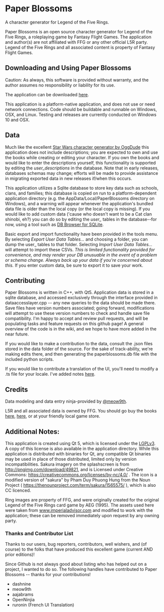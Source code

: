 # Paper Blossoms
A character generator for Legend of the Five Rings.

Paper Blossoms is an open source character generator for Legend of the Five Rings, a roleplaying game by Fantasy Flight Games.  The application and author(s) are not affiliated with FFG or any other official L5R party.  Legend of the Five Rings and all associated content is property of Fantasy Flight Games.

## Downloading and Using Paper Blossoms
Caution:
As always, this software is provided without warranty, and the author assumes no responsibility or liability for its use.

The application can be downloaded [here](https://github.com/dashnine/PaperBlossoms/releases).

This application is a platform-native application, and does not use or need network connections.  Code should be buildable and runnable on Windows, OSX, and Linux. Testing and releases are currently conducted on Windows 10 and OSX.

## Data
Much like the excellent [Star Wars character generator by OggDude](http://www.legendsofthegalaxy.com/Oggdude/) this application does not include descriptions; you are expected to own and use the books while creating or editing your character.  If you own the books and would like to enter the descriptions yourself, this functionality is supported by editing the _user_descriptions_ in the database.  Note that in early releases, databases schemas may change; efforts will be made to provide assistance in migrating exported data in new releases if/when this occurs.

This application utilizes a Sqlite database to store key data such as schools, clans, and families; this database is copied on run to a platform-dependent application directory (e.g. the AppData/Local/PaperBlossoms directory on Windows), and a warning will appear whenever the application's bundled data file is older than the local copy (or the local copy is missing). 
If you would like to add custom data ('cause who doesn't want to be a Cat clan shinobi, eh?) you can do so by editing the *user_* tables in the database--for now, using a tool such as [DB Browser for SQLite](https://sqlitebrowser.org/).

Basic export and import functionality have been provided in the tools menu.  By selecting *Export User Data Tables...* and choosing a folder, you can dump the user_ tables to that folder.  Selecting *Import User Data Tables...* will attempt to import these CSVs.  _This is limited functionality provided for convenience, and may render your DB unusuable in the event of a problem or schema change. Always back up your data if you're concerned about this._  If you enter custom data, be sure to export it to save your work.

## Contributing
Paper Blossoms is written in C++, with Qt5. Application data is stored in a sqlite database, and accessed exclusively through the interface provided in dataaccesslayer.cpp -- any new queries to the data should be made there.  Save files have version numbers associated; going forward, modifications will attempt to use these version numbers to check and handle save file compatibility.  I'm happy to accept and review pull requests, and will be populating tasks and feature requests on this github page!  A general overview of the code is in the wiki, and we hope to have more added in the near future.

If you would like to make a contribution to the data, consult the .json files stored in the data folder of the source.  For the sake of track-ability, we're making edits there, and then generating the paperblossoms.db file with the included python scripts.

If you would like to contribute a translation of the UI, you'll need to modify a .ts file for your locale.  I've added notes [here](https://github.com/dashnine/PaperBlossoms/wiki/Translation).

## Credits
Data modeling and data entry ninja-provided by [@meow9th](https://github.com/meow9th).

L5R and all associated data is owned by FFG.  You should go buy the books [here](https://www.drivethrurpg.com/browse/pub/6/Fantasy-Flight-Games/subcategory/36_28812/Legend-of-the-Five-Rings-5th-Edition), [here](https://www.fantasyflightgames.com/en/legend-of-the-five-rings-roleplaying-game/), or at your friendly local game store. 

## Additional Notes:
This application is created using Qt 5, which is licensed under the [LGPLv3](https://doc.qt.io/qt-5/lgpl.html).  A copy of this license is also available in the application directory.  While this application is distributed with binaries for Qt, any compatible Qt binaries may be used in place of those distributed, limited only by version incompatibilities. Sakura imagery on the splashscreen is from http://pngimg.com/download/49821, and is Licensed under Creative Commons: https://creativecommons.org/licenses/by-nc/4.0/ . The icon is a modified version of "sakura" by Pham Duy Phuong Hung from the Noun Project ( https://thenounproject.com/term/sakura/1565575/ ), which is also CC licenced.

Ring images are property of FFG, and were originally created for the original Legend of the Five Rings card game by AEG (1995). The assets used here were taken from www.imperialadvisor.com and modified to work with the application; these can be removed immediately upon request by any owning party. 


### Thanks and Contributor List
Thanks to our users, bug reporters, contributors, well wishers, and (of course) to the folks that have produced this excellent game (current AND prior editions)!

Since Github is not always good about listing who has helped out on a project, I wanted to do so.  The following handles have contributed to Paper Blossoms -- thanks for your contributions!
* dashnine
* meow9th
* aajabrams
* OpenNinjia
* ruronin (French UI Translation)
